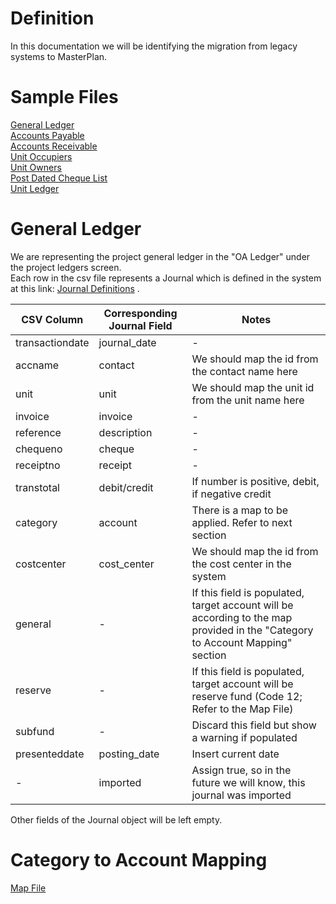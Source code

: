 # Definition
In this documentation we will be identifying the migration from legacy systems to MasterPlan.

# Sample Files

[General Ledger](MigrationFiles/GL_Export_by_Date_60M1P.csv)  
[Accounts Payable](MigrationFiles/Accounts_Payable_60M21.csv)  
[Accounts Receivable](MigrationFiles/Accounts_Receivable_60M26.csv)  
[Unit Occupiers](MigrationFiles/List_of_Current_Unit_Occupiers_60M7Q.csv)  
[Unit Owners](MigrationFiles/List_of_Current_Unit_Owners_60M7N.csv)  
[Post Dated Cheque List](MigrationFiles/Post_Dated_Cheque_List_60M3I.csv)  
[Unit Ledger](MigrationFiles/Unit_Ledger_Journals_60M2E.csv)  

# General Ledger
We are representing the project general ledger in the "OA Ledger" under the project ledgers screen.  
Each row in the csv file represents a Journal which is defined in the system at this link: [Journal Definitions](https://github.com/kaizenams/masterplan-web/blob/master/src/app/ledgers/models/journal.model.ts) .  

CSV Column      | Corresponding Journal Field   | Notes 
------          | ------                        | ------
transactiondate | journal_date                  | -
accname         | contact                       | We should map the id from the contact name here
unit            | unit                          | We should map the unit id from the unit name here
invoice         | invoice                       | -
reference       | description                   | -
chequeno        | cheque                        | -
receiptno       | receipt                       | -
transtotal      | debit/credit                  | If number is positive, debit, if negative credit
category        | account                       | There is a map to be applied. Refer to next section
costcenter      | cost_center                   | We should map the id from the cost center in the system
general         | -                             | If this field is populated, target account will be according to the map provided in the "Category to Account Mapping" section
reserve         | -                             | If this field is populated, target account will be reserve fund (Code 12; Refer to the Map File)
subfund         | -                             | Discard this field but show a warning if populated
presenteddate   | posting_date                  | Insert current date
_-_               | imported                      | Assign true, so in the future we will know, this journal was imported

Other fields of the Journal object will be left empty.

# Category to Account Mapping

[Map File](MigrationFiles/Mollak_Categories.xlsx)

